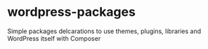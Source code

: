 wordpress-packages
==================

Simple packages delcarations to use themes, plugins, libraries and WordPress itself with Composer

